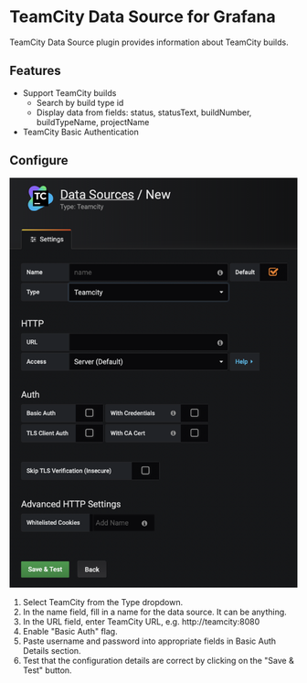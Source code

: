 # TeamCity Data Source for Grafana

TeamCity Data Source plugin provides information about TeamCity builds.

## Features

* Support TeamCity builds
    * Search by build type id
    * Display data from fields: status, statusText, buildNumber, buildTypeName, projectName
* TeamCity Basic Authentication

## Configure

![Configure](https://raw.githubusercontent.com/avalarin/grafana-teamcity-datasource/master/dist/img/plugin_configure.png)

1. Select TeamCity from the Type dropdown.
1. In the name field, fill in a name for the data source. It can be anything.
1. In the URL field, enter TeamCity URL, e.g. http://teamcity:8080
1. Enable "Basic Auth" flag.
1. Paste username and password into appropriate fields in Basic Auth Details section.
1. Test that the configuration details are correct by clicking on the "Save & Test" button.